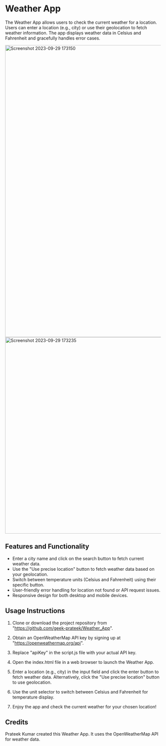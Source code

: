 # Weather App

The Weather App allows users to check the current weather for a location. Users can enter a location (e.g., city) or use their geolocation to fetch weather information. The app displays weather data in Celsius and Fahrenheit and gracefully handles error cases.

<img width="944" alt="Screenshot 2023-09-29 173150" src="https://github.com/geek-prateek/Weather_App/assets/71647878/158b7909-79b4-41b3-95d9-05239482181e">
<img width="635" alt="Screenshot 2023-09-29 173235" src="https://github.com/geek-prateek/Weather_App/assets/71647878/74e247c6-9492-4913-9d10-0e2e1c481a5a">


## Features and Functionality 

- Enter a city name and click on the search button to fetch current weather data.
- Use the "Use precise location" button to fetch weather data based on your geolocation.
- Switch between temperature units (Celsius and Fahrenheit) using their specific button.
- User-friendly error handling for location not found or API request issues.
- Responsive design for both desktop and mobile devices.

## Usage Instructions

1. Clone or download the project repository from "https://github.com/geek-prateek/Weather_App".

2. Obtain an OpenWeatherMap API key by signing up at "https://openweathermap.org/api".

3. Replace "apiKey" in the script.js file with your actual API key.

4. Open the index.html file in a web browser to launch the Weather App.

5. Enter a location (e.g., city) in the input field and click the enter button to fetch weather data. Alternatively, click the "Use precise location" button to use geolocation.

6. Use the unit selector to switch between Celsius and Fahrenheit for temperature display.

7. Enjoy the app and check the current weather for your chosen location!

## Credits

Prateek Kumar created this Weather App. It uses the OpenWeatherMap API for weather data.

